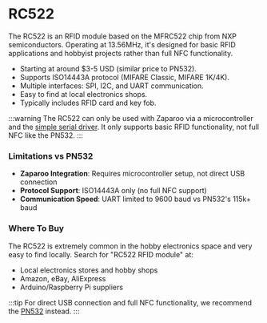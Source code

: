 # RC522

The RC522 is an RFID module based on the MFRC522 chip from NXP semiconductors. Operating at 13.56MHz, it's designed for basic RFID applications and hobbyist projects rather than full NFC functionality.

- Starting at around $3-5 USD (similar price to PN532).
- Supports ISO14443A protocol (MIFARE Classic, MIFARE 1K/4K).
- Multiple interfaces: SPI, I2C, and UART communication.
- Easy to find at local electronics shops.
- Typically includes RFID card and key fob.

:::warning
The RC522 can only be used with Zaparoo via a microcontroller and the [simple serial driver](/docs/core/drivers/#simple-serial). It only supports basic RFID functionality, not full NFC like the PN532.
:::

### Limitations vs PN532

- **Zaparoo Integration**: Requires microcontroller setup, not direct USB connection
- **Protocol Support**: ISO14443A only (no full NFC support)
- **Communication Speed**: UART limited to 9600 baud vs PN532's 115k+ baud

### Where To Buy

The RC522 is extremely common in the hobby electronics space and very easy to find locally. Search for "RC522 RFID module" at:
- Local electronics stores and hobby shops
- Amazon, eBay, AliExpress
- Arduino/Raspberry Pi suppliers

:::tip
For direct USB connection and full NFC functionality, we recommend the [PN532](/docs/readers/nfc/pn532-usb) instead.
:::

